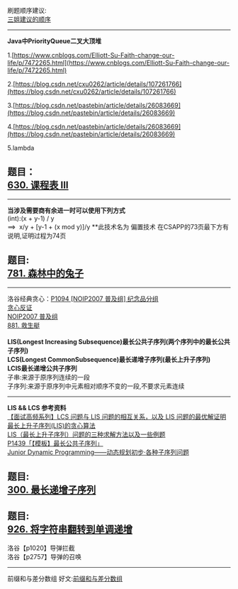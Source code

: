 刷题顺序建议:<br />
[三姐建议的顺序](https://github.com/SharingSource/LogicStack-LeetCode/wiki/%E8%B4%AA%E5%BF%83%E7%AE%97%E6%B3%95)

----

**Java中PriorityQueue二叉大顶堆**

1.[https://www.cnblogs.com/Elliott-Su-Faith-change-our-life/p/7472265.html](https://www.cnblogs.com/Elliott-Su-Faith-change-our-life/p/7472265.html)

2.[https://blog.csdn.net/cxu0262/article/details/107261766](https://blog.csdn.net/cxu0262/article/details/107261766)

3.[https://blog.csdn.net/pastebin/article/details/26083669](https://blog.csdn.net/pastebin/article/details/26083669)

4.[https://blog.csdn.net/pastebin/article/details/26083669](https://blog.csdn.net/pastebin/article/details/26083669)

5.lambda

<a name="oxEYK"></a>
## 题目：<br /> [630. 课程表 III](https://leetcode.cn/problems/course-schedule-iii/)

----

**当涉及需要商有余进一时可以使用下列方式**<br />(int):(x + y-1) / y<br />==>  x/y + [y-1 + (x mod y)]/y
**此技术名为 偏置技术 在CSAPP的73页最下方有说明,证明过程为74页

<a name="t3mMR"></a>
## 题目:<br /> [781. 森林中的兔子](https://leetcode.cn/problems/rabbits-in-forest/)

----

洛谷经典贪心：[P1094 [NOIP2007 普及组] 纪念品分组](https://www.luogu.com.cn/problem/P1094)<br />[贪心反证](https://www.luogu.com.cn/blog/heidoudou/solution-p1094)<br />[NOIP2007 普及组](https://www.actinoi.com/2019/07/22/noip2007%20%E6%99%AE%E5%8F%8A%E7%BB%84/)<br />[881. 救生艇](https://leetcode.cn/problems/boats-to-save-people/)<br />
<br />**LIS(Longest Increasing Subsequence)最长公共子序列(两个序列中的最长公共子序列)**<br />**LCS(Longest CommonSubsequence)最长递增子序列(最长上升子序列)**<br />**LCIS最长递增公共子序列**<br />子串:来源于原序列连续的一段<br />子序列:来源于原序列中元素相对顺序不变的一段,不要求元素连续<br />

----

**LIS && LCS 参考资料**<br />[【面试高频系列】LCS 问题与 LIS 问题的相互关系，以及 LIS 问题的最优解证明](https://mp.weixin.qq.com/s?__biz=MzU4NDE3MTEyMA==&mid=2247487814&idx=1&sn=e33023c2d474ff75af83eda1c4d01892)<br />[最长上升子序列(LIS)的贪心算法](https://blog.csdn.net/qq_39286580/article/details/113545867)<br />[LIS（最长上升子序列）问题的三种求解方法以及一些例题](https://blog.csdn.net/clevond/article/details/81254285)<br />[P1439「【模板】最长公共子序列」](https://cloud.tencent.com/developer/article/1958123?from=article.detail.1860963)<br />[Junior Dynamic Programming——动态规划初步·各种子序列问题](https://www.luogu.com.cn/blog/pks-LOVING/junior-dynamic-programming-dong-tai-gui-hua-chu-bu-ge-zhong-zi-xu-lie)

## 题目:<br /> [300. 最长递增子序列](https://leetcode.cn/problems/longest-increasing-subsequence/)
## 题目:<br /> [926. 将字符串翻转到单调递增](https://leetcode.cn/problems/flip-string-to-monotone-increasing/)

洛谷【p1020】导弹拦截 <br />
洛谷【p2757】导弹的召唤 <br />

----

前缀和与差分数组
好文:[前缀和与差分数组](https://blog.csdn.net/weixin_45629285/article/details/111146240?spm=1001.2101.3001.6661.1&utm_medium=distribute.pc_relevant_t0.none-task-blog-2%7Edefault%7ECTRLIST%7ERate-1-111146240-blog-107385862.pc_relevant_multi_platform_whitelistv4&depth_1-utm_source=distribute.pc_relevant_t0.none-task-blog-2%7Edefault%7ECTRLIST%7ERate-1-111146240-blog-107385862.pc_relevant_multi_platform_whitelistv4&utm_relevant_index=1)
